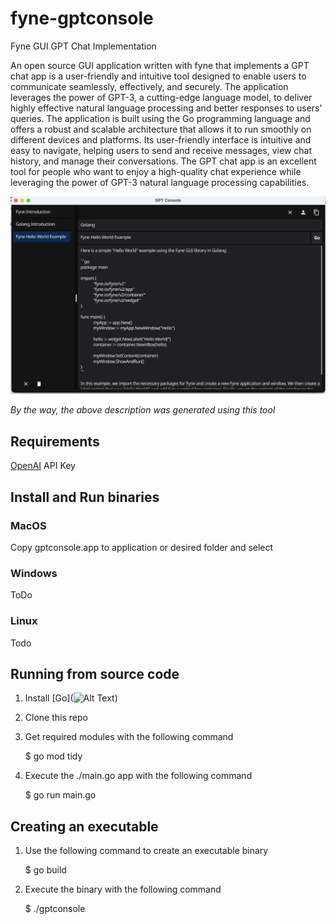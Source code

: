 # fyne-gptconsole
Fyne GUI GPT Chat Implementation

An open source GUI application written with fyne that implements a GPT chat app is a user-friendly and intuitive tool designed to enable users to communicate seamlessly, effectively, and securely. The application leverages the power of GPT-3, a cutting-edge language model, to deliver highly effective natural language processing and better responses to users' queries. The application is built using the Go programming language and offers a robust and scalable architecture that allows it to run smoothly on different devices and platforms. Its user-friendly interface is intuitive and easy to navigate, helping users to send and receive messages, view chat history, and manage their conversations. The GPT chat app is an excellent tool for people who want to enjoy a high-quality chat experience while leveraging the power of GPT-3 natural language processing capabilities.

![screen shot](screenshots/fynescreenshot.png)

*By the way, the above description was generated using this tool*

## Requirements 
[OpenAI](https://platform.openai.com/docs/api-reference) API Key 

## Install and Run binaries

### MacOS 

Copy gptconsole.app to application or desired folder and select 

### Windows 

ToDo

### Linux 

Todo 

## Running from source code 

1. Install [Go](![Alt Text](path/to/screenshot.png)) 

2. Clone this repo 

3. Get required modules with the following command 

    $ go mod tidy

4. Execute the ./main.go  app with the following command 

    $ go run main.go


## Creating an executable 

1. Use the following command to create an executable binary 

    $ go build

2. Execute the binary with the following command 

    $ ./gptconsole













